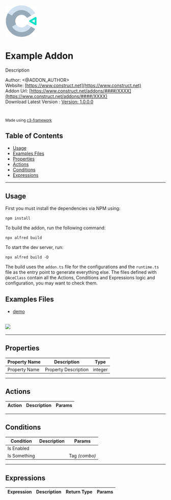 <img src="./src/icon.svg" width="100" /><br>

# Example Addon 

Description

Author: <@ADDON_AUTHOR> <br>
Website: [https://www.construct.net](https://www.construct.net) <br>
Addon Url: [https://www.construct.net/addons/####/XXXX](https://www.construct.net/addons/####/XXXX) <br>
Download Latest Version : [Version: 1.0.0.0](https://github.com/skymen/XXXX/releases/latest) <br>

<br>

<sub>

Made using [c3-framework](https://github.com/MasterPose/c3-framework) 

</sub>

## Table of Contents

- [Usage](#usage)
- [Examples Files](#examples-files)
- [Properties](#properties)
- [Actions](#actions)
- [Conditions](#conditions)
- [Expressions](#expressions)

---

## Usage

First you must install the dependencies via NPM using:

```
npm install
```

To build the addon, run the following command:

```
npx alfred build
```

To start the dev server, run:

```
npx alfred build -D
```

The build uses the `addon.ts` file for the configurations and the `runtime.ts` file as the entry point to generate everything else.
The files defined with `@AceClass` contain all the Actions, Conditions and Expressions logic and configuration, you may want to check them. 

## Examples Files

- [demo](./examples/demo.c3p)
<br>
<img src="./examples/demo.png" width="200" />
<br>

---

## Properties

| Property Name | Description | Type |
| --- | --- | --- |
| Property Name | Property Description | integer |

---

## Actions

| Action | Description | Params
| --- | --- | --- |


---
## Conditions

| Condition | Description | Params
| --- | --- | --- |
| Is Enabled |  |  |
| Is Something |  | Tag *(combo)* <br> |

---
## Expressions

| Expression | Description | Return Type | Params
| --- | --- | --- | --- |

